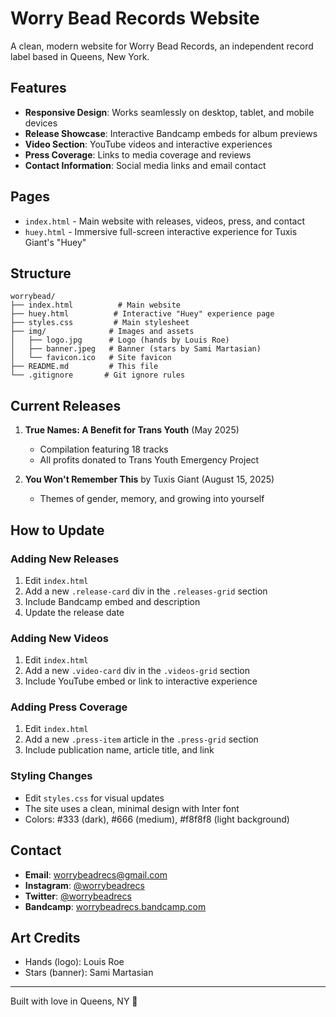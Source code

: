 # Worry Bead Records Website

A clean, modern website for Worry Bead Records, an independent record label based in Queens, New York.

## Features

- **Responsive Design**: Works seamlessly on desktop, tablet, and mobile devices
- **Release Showcase**: Interactive Bandcamp embeds for album previews
- **Video Section**: YouTube videos and interactive experiences
- **Press Coverage**: Links to media coverage and reviews
- **Contact Information**: Social media links and email contact

## Pages

- `index.html` - Main website with releases, videos, press, and contact
- `huey.html` - Immersive full-screen interactive experience for Tuxis Giant's "Huey"

## Structure

```
worrybead/
├── index.html          # Main website
├── huey.html          # Interactive "Huey" experience page
├── styles.css         # Main stylesheet
├── img/              # Images and assets
│   ├── logo.jpg      # Logo (hands by Louis Roe)
│   ├── banner.jpeg   # Banner (stars by Sami Martasian)
│   └── favicon.ico   # Site favicon
├── README.md         # This file
└── .gitignore       # Git ignore rules
```

## Current Releases

1. **True Names: A Benefit for Trans Youth** (May 2025)
   - Compilation featuring 18 tracks
   - All profits donated to Trans Youth Emergency Project

2. **You Won't Remember This** by Tuxis Giant (August 15, 2025)
   - Themes of gender, memory, and growing into yourself

## How to Update

### Adding New Releases

1. Edit `index.html`
2. Add a new `.release-card` div in the `.releases-grid` section
3. Include Bandcamp embed and description
4. Update the release date

### Adding New Videos

1. Edit `index.html`
2. Add a new `.video-card` div in the `.videos-grid` section
3. Include YouTube embed or link to interactive experience

### Adding Press Coverage

1. Edit `index.html`
2. Add a new `.press-item` article in the `.press-grid` section
3. Include publication name, article title, and link

### Styling Changes

- Edit `styles.css` for visual updates
- The site uses a clean, minimal design with Inter font
- Colors: #333 (dark), #666 (medium), #f8f8f8 (light background)

## Contact

- **Email**: worrybeadrecs@gmail.com
- **Instagram**: [@worrybeadrecs](https://www.instagram.com/worrybeadrecs)
- **Twitter**: [@worrybeadrecs](https://x.com/worrybeadrecs)
- **Bandcamp**: [worrybeadrecs.bandcamp.com](https://worrybeadrecs.bandcamp.com)

## Art Credits

- Hands (logo): Louis Roe
- Stars (banner): Sami Martasian

---

Built with love in Queens, NY 🎵 